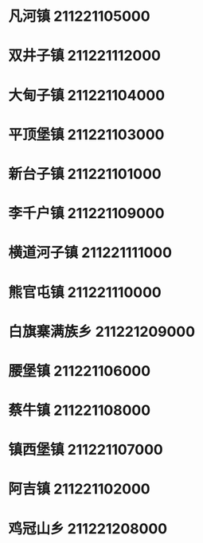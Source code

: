 # 凡河镇 211221105000
# 双井子镇 211221112000
# 大甸子镇 211221104000
# 平顶堡镇 211221103000
# 新台子镇 211221101000
# 李千户镇 211221109000
# 横道河子镇 211221111000
# 熊官屯镇 211221110000
# 白旗寨满族乡 211221209000
# 腰堡镇 211221106000
# 蔡牛镇 211221108000
# 镇西堡镇 211221107000
# 阿吉镇 211221102000
# 鸡冠山乡 211221208000
